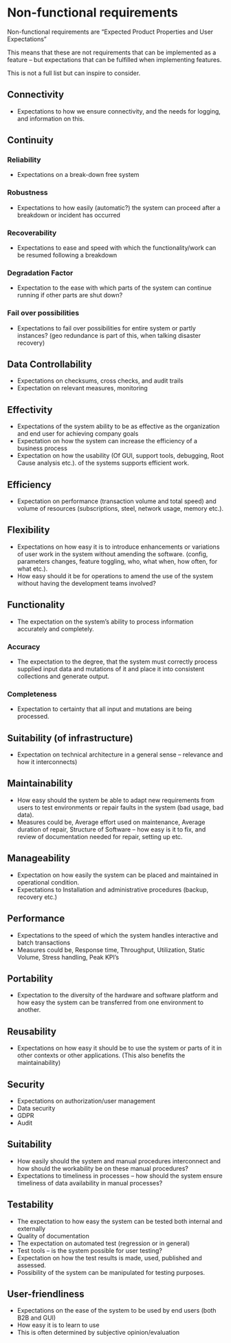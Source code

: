 # Non-functional requirements

Non-functional requirements are “Expected Product Properties and User Expectations”

This means that these are not requirements that can be implemented as a feature – but expectations that can be fulfilled when implementing features.

This is not a full list but can inspire to consider.

## Connectivity

- Expectations to how we ensure connectivity, and the needs for logging, and information on this.

## Continuity

### Reliability

- Expectations on a break-down free system

### Robustness

- Expectations to how easily (automatic?) the system can proceed after a breakdown or incident has occurred

### Recoverability

- Expectations to ease and speed with which the functionality/work can be resumed following a breakdown

### Degradation Factor

- Expectation to the ease with which parts of the system can continue running if other parts are shut down?

### Fail over possibilities

- Expectations to fail over possibilities for entire system or partly instances? (geo redundance is part of this, when talking disaster recovery)

## Data Controllability

- Expectations on checksums, cross checks, and audit trails
- Expectation on relevant measures, monitoring

## Effectivity

- Expectations of the system ability to be as effective as the organization and end user for achieving company goals
- Expectation on how the system can increase the efficiency of a business process
- Expectation on how the usability (Of GUI, support tools, debugging, Root Cause analysis etc.). of the systems supports efficient work.

## Efficiency

- Expectation on performance (transaction volume and total speed) and volume of resources (subscriptions, steel, network usage, memory etc.).

## Flexibility

- Expectations on how easy it is to introduce enhancements or variations of user work in the system without amending the software. (config, parameters changes, feature toggling, who, what when, how often, for what etc.).
- How easy should it be for operations to amend the use of the system without having the development teams involved?

## Functionality

- The expectation on the system’s ability to process information accurately and completely.

### Accuracy

- The expectation to the degree, that the system must correctly process supplied input data and mutations of it and place it into consistent collections and generate output.

### Completeness

- Expectation to certainty that all input and mutations are being processed.

## Suitability (of infrastructure)

- Expectation on technical architecture in a general sense – relevance and how it interconnects)

## Maintainability

- How easy should the system be able to adapt new requirements from users to test environments or repair faults in the system (bad usage, bad data).
- Measures could be, Average effort used on maintenance, Average duration of repair, Structure of Software – how easy is it to fix, and review of documentation needed for repair, setting up etc.

## Manageability

- Expectation on how easily the system can be placed and maintained in operational condition.
- Expectations to Installation and administrative procedures (backup, recovery etc.)

## Performance

- Expectations to the speed of which the system handles interactive and batch transactions
- Measures could be, Response time, Throughput, Utilization, Static Volume, Stress handling, Peak KPI’s

## Portability

- Expectation to the diversity of the hardware and software platform and how easy the system can be transferred from one environment to another.

## Reusability

- Expectations on how easy it should be to use the system or parts of it in other contexts or other applications. (This also benefits the maintainability)

## Security

- Expectations on authorization/user management
- Data security
- GDPR
- Audit

## Suitability

- How easily should the system and manual procedures interconnect and how should the workability be on these manual procedures?
- Expectations to timeliness in processes – how should the system ensure timeliness of data availability in manual processes?

## Testability

- The expectation to how easy the system can be tested both internal and externally
- Quality of documentation
- The expectation on automated test (regression or in general)
- Test tools – is the system possible for user testing?
- Expectation on how the test results is made, used, published and assessed.
- Possibility of the system can be manipulated for testing purposes.

## User-friendliness

- Expectations on the ease of the system to be used by end users (both B2B and GUI)
- How easy it is to learn to use
- This is often determined by subjective opinion/evaluation
